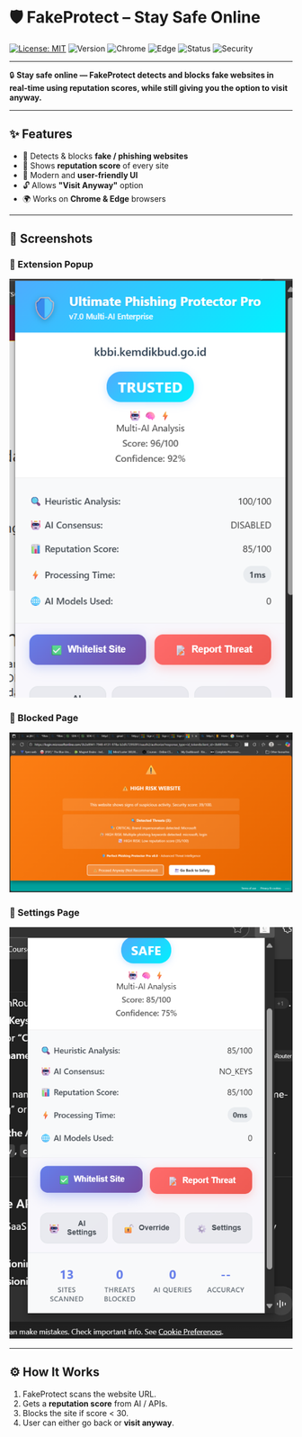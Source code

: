 # 🛡️ FakeProtect – Stay Safe Online

[![License: MIT](https://img.shields.io/badge/License-MIT-green.svg)](LICENSE)
![Version](https://img.shields.io/badge/version-1.0-blue.svg)
![Chrome](https://img.shields.io/badge/Browser-Chrome-orange.svg)
![Edge](https://img.shields.io/badge/Browser-Edge-blue.svg)
![Status](https://img.shields.io/badge/Status-Active-success.svg)
![Security](https://img.shields.io/badge/Security-AntiPhishing-red.svg)

---

🔒 **Stay safe online — FakeProtect detects and blocks fake websites in real-time using reputation scores, while still giving you the option to visit anyway.**

---

## ✨ Features
- 🚫 Detects & blocks **fake / phishing websites**  
- 🔔 Shows **reputation score** of every site  
- 🎨 Modern and **user-friendly UI**  
- 🔓 Allows **"Visit Anyway"** option  
- 🌍 Works on **Chrome & Edge** browsers  

---

## 📸 Screenshots

### 🔹 Extension Popup
![Popup Screenshot](images/popup.png)

### 🔹 Blocked Page
![Blocked Page Screenshot](images/blocked.png)

### 🔹 Settings Page
![Settings Page Screenshot](images/settings.png)

---

## ⚙️ How It Works
1. FakeProtect scans the website URL.  
2. Gets a **reputation score** from AI / APIs.  
3. Blocks the site if score < 30.  
4. User can either go back or **visit anyway**.  
